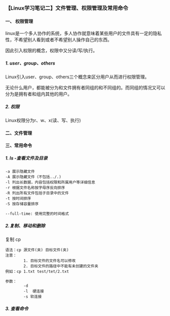 ### 【Linux学习笔记二】文件管理、权限管理及常用命令



#### 一、 权限管理

linux是一个多人协作的系统，多人协作就意味着某些用户的文件具有一定的隐私性，不希望别人看到或者不希望别人操作自己的东西。

因此引入权限的概念，权限中又分读/写/执行。

##### 	1. user、group、others
Linux引入user、group、others三个概念来区分用户从而进行权限管理。

无论什么用户，都能被分为和文件拥有者同组的和不同组的。而同组的情况又可以分为是拥有者和组内其他的用户。

##### 2. 权限

Linux权限分为r、w、x(读、写、执行)



#### 二、文件管理

#### 三、常用命令

##### 1. ls -查看文件及目录

```linux
-a 展示隐藏文件
-A 展示隐藏文件（不包括../.)
-l 列出长数据，内容包括权限和所属用户等详细信息
-r 根据文件名称按字母序反向排序
-R 列出所有文件包括子目录中的文件
-t 按时间排序
-S 按存储容量排序

--full-time: 使用完整的时间格式

```

##### 2.复制、移动和删除

复制 cp

```linux-cp
语法：cp 源文件(夹) 目标文件(夹)  
注意：  
		1. 目标文件的文件名可以修改
		2. 目标文件的路径中不能有未创建的文件夹
例如：cp 1.txt test/tet/2.txt 

参数：
		-d  
		-l  硬连接
		-s 软连接

```

##### 3. 查看命令

```xml

```

